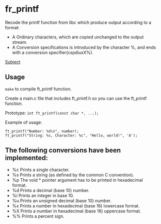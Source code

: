 # fr_printf

Recode the printf function from libc which produce output according to a format:
  - A Ordinary characters, which are copied unchanged to the output stream.
  - A Conversion specifications is introduced by the character %, and ends with a conversion specifier(cspdiuxX%).

[Subject](https://github.com/agengemb31/ft_printf/blob/main/en.subject.pdf)

## Usage

`make` to compile ft_printf function.

Create a main.c file that includes ft_printf.h so you can use the ft_printf function.

Prototype:
`int ft_printf(const char *, ...);`

Example of usage:  
  
`ft_printf("Number: %d\n", number);`  
`ft_printf("String: %s, Character: %c", "Hello, world!", 'A');`  

## The following conversions have been implemented:

- %c Prints a single character.
- %s Prints a string (as defined by the common C convention).
- %p The void * pointer argument has to be printed in hexadecimal format.
- %d Prints a decimal (base 10) number.
- %i Prints an integer in base 10.
- %u Prints an unsigned decimal (base 10) number.
- %x Prints a number in hexadecimal (base 16) lowercase format.
- %X Prints a number in hexadecimal (base 16) uppercase format.
- %% Prints a percent sign.
